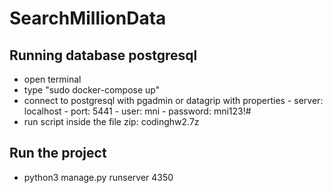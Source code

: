 # SearchMillionData

## Running database postgresql

- open terminal
- type "sudo docker-compose up"
- connect to postgresql with pgadmin or datagrip with properties
        - server: localhost
        - port: 5441
        - user: mni
        - password: mni123!#
- run script inside the file zip: codinghw2.7z

## Run the project

- python3 manage.py runserver 4350
